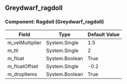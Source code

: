 ## Greydwarf_ragdoll

### Component: Ragdoll (Greydwarf_ragdoll)

|Field|Type|Default Value|
|---|---|---|
|m_velMultiplier|System.Single|1.5|
|m_ttl|System.Single|2|
|m_float|System.Boolean|True|
|m_floatOffset|System.Single|-0.2|
|m_dropItems|System.Boolean|True|

